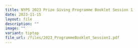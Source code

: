 ```yaml
---
title: NYPS 2023 Prize Giving Programme Booklet Session 1
date: 2023-11-15
layout: file
description: ""
image: ""
variant: tiptap
file_url: /files/2023_ProgrammeBooklet_Session1.pdf
---
```

